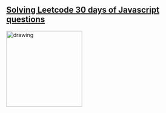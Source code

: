## [Solving Leetcode 30 days of Javascript questions](https://leetcode.com/studyplan/30-days-of-javascript/)
<img src="https://upload.wikimedia.org/wikipedia/commons/1/19/LeetCode_logo_black.png" alt="drawing" width="200"/>

